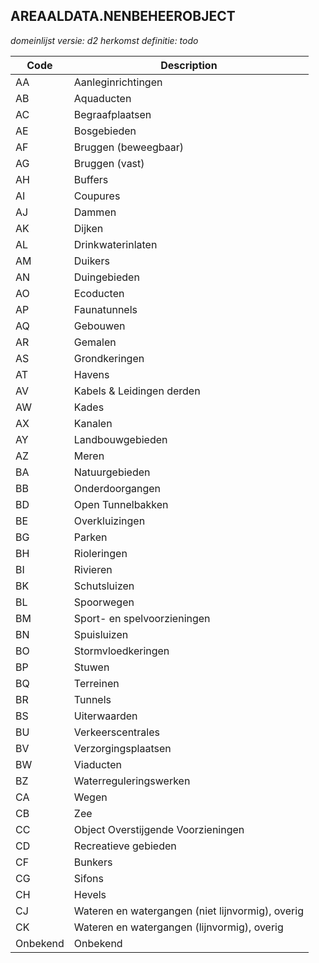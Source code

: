 ## AREAALDATA.NENBEHEEROBJECT

*domeinlijst versie: d2* *herkomst definitie: todo*

 |Code |Description	|
|	---	|	---	|
| AA | Aanleginrichtingen |
| AB | Aquaducten |
| AC | Begraafplaatsen |
| AE | Bosgebieden |
| AF | Bruggen (beweegbaar) |
| AG | Bruggen (vast) |
| AH | Buffers |
| AI | Coupures |
| AJ | Dammen |
| AK | Dijken |
| AL | Drinkwaterinlaten |
| AM | Duikers |
| AN | Duingebieden |
| AO | Ecoducten |
| AP | Faunatunnels |
| AQ | Gebouwen |
| AR | Gemalen |
| AS | Grondkeringen |
| AT | Havens |
| AV | Kabels & Leidingen derden |
| AW | Kades |
| AX | Kanalen |
| AY | Landbouwgebieden |
| AZ | Meren |
| BA | Natuurgebieden |
| BB | Onderdoorgangen |
| BD | Open Tunnelbakken |
| BE | Overkluizingen |
| BG | Parken |
| BH | Rioleringen |
| BI | Rivieren |
| BK | Schutsluizen |
| BL | Spoorwegen |
| BM | Sport- en spelvoorzieningen |
| BN | Spuisluizen |
| BO | Stormvloedkeringen |
| BP | Stuwen |
| BQ | Terreinen |
| BR | Tunnels |
| BS | Uiterwaarden |
| BU | Verkeerscentrales |
| BV | Verzorgingsplaatsen |
| BW | Viaducten |
| BZ | Waterreguleringswerken |
| CA | Wegen |
| CB | Zee |
| CC | Object Overstijgende Voorzieningen |
| CD | Recreatieve gebieden |
| CF | Bunkers |
| CG | Sifons |
| CH | Hevels |
| CJ | Wateren en watergangen (niet lijnvormig), overig |
| CK | Wateren en watergangen (lijnvormig), overig |
| Onbekend | Onbekend |
